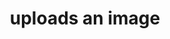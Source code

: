---
title: uploads an image
api:
  file: petstore-new.json
  operationId: uploadFile
hidden: false
---